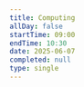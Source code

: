 ```yaml
---
title: Computing
allDay: false
startTime: 09:00
endTime: 10:30
date: 2025-06-07
completed: null
type: single
---
```

